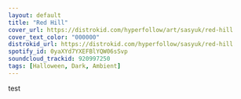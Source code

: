 ```yaml
---
layout: default
title: "Red Hill"
cover_url: https://distrokid.com/hyperfollow/art/sasyuk/red-hill
cover_text_color: "000000"
distrokid_url: https://distrokid.com/hyperfollow/sasyuk/red-hill
spotify_id: 0yaXYd7YXEFBlYQW06sSvp
soundcloud_trackid: 920997250
tags: [Halloween, Dark, Ambient]
---
```


test